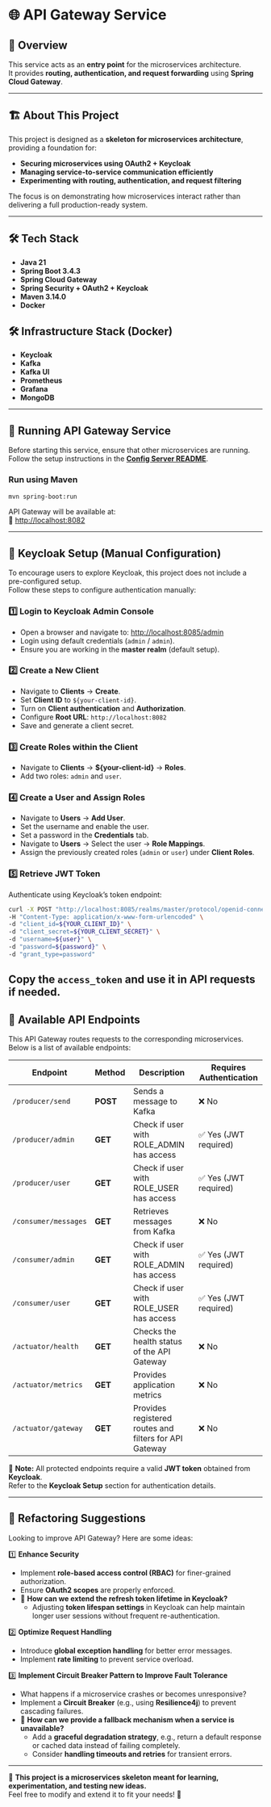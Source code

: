 # 🌐 API Gateway Service

## 📌 Overview
This service acts as an **entry point** for the microservices architecture.  
It provides **routing, authentication, and request forwarding** using **Spring Cloud Gateway**.

---

## 🏗️ About This Project
This project is designed as a **skeleton for microservices architecture**, providing a foundation for:
- **Securing microservices using OAuth2 + Keycloak**
- **Managing service-to-service communication efficiently**
- **Experimenting with routing, authentication, and request filtering**

The focus is on demonstrating how microservices interact rather than delivering a full production-ready system.

---

## 🛠️ Tech Stack
- **Java 21**
- **Spring Boot 3.4.3**
- **Spring Cloud Gateway**
- **Spring Security + OAuth2 + Keycloak**
- **Maven 3.14.0**
- **Docker**

## 🛠️ Infrastructure Stack (Docker)
- **Keycloak**
- **Kafka**
- **Kafka UI**
- **Prometheus**
- **Grafana**
- **MongoDB**

---

## 🚀 Running API Gateway Service
Before starting this service, ensure that other microservices are running.  
Follow the setup instructions in the **[Config Server README](https://github.com/DawidRozewski/config-server)**.

### **Run using Maven**
```bash
mvn spring-boot:run
```
API Gateway will be available at:  
🔗 [http://localhost:8082](http://localhost:8082)

---

## 🔑 Keycloak Setup (Manual Configuration)
To encourage users to explore Keycloak, this project does not include a pre-configured setup.  
Follow these steps to configure authentication manually:

### **1️⃣ Login to Keycloak Admin Console**
- Open a browser and navigate to: [http://localhost:8085/admin](http://localhost:8085/admin)
- Login using default credentials (`admin` / `admin`).
- Ensure you are working in the **master realm** (default setup).

### **2️⃣ Create a New Client**
- Navigate to **Clients** → **Create**.
- Set **Client ID** to `${your-client-id}`.
- Turn on **Client authentication** and **Authorization**.
- Configure **Root URL**: `http://localhost:8082`
- Save and generate a client secret.

### **3️⃣ Create Roles within the Client**
- Navigate to **Clients** → **${your-client-id}** → **Roles**.
- Add two roles: `admin` and `user`.

### **4️⃣ Create a User and Assign Roles**
- Navigate to **Users** → **Add User**.
- Set the username and enable the user.
- Set a password in the **Credentials** tab.
- Navigate to **Users** → Select the user → **Role Mappings**.
- Assign the previously created roles (`admin` or `user`) under **Client Roles**.

### **5️⃣ Retrieve JWT Token**
Authenticate using Keycloak’s token endpoint:

```bash
curl -X POST "http://localhost:8085/realms/master/protocol/openid-connect/token" \
-H "Content-Type: application/x-www-form-urlencoded" \
-d "client_id=${YOUR_CLIENT_ID}" \
-d "client_secret=${YOUR_CLIENT_SECRET}" \
-d "username=${user}" \
-d "password=${password}" \
-d "grant_type=password"
```

Copy the `access_token` and **use it in API requests** if needed.
---

## 📌 Available API Endpoints

This API Gateway routes requests to the corresponding microservices. Below is a list of available endpoints:

| Endpoint             | Method     | Description                                 | Requires Authentication |
|----------------------|------------|---------------------------------------------|-------------------------|
| `/producer/send`     | **POST**   | Sends a message to Kafka                    | ❌ No                    |
| `/producer/admin`    | **GET**    | Check if user with ROLE_ADMIN has access    | ✅ Yes (JWT required)    |
| `/producer/user`     | **GET**    | Check if user with ROLE_USER has access     | ✅ Yes (JWT required)    |
| `/consumer/messages` | **GET**    | Retrieves messages from Kafka               | ❌ No                    |
| `/consumer/admin`    | **GET**    | Check if user with ROLE_ADMIN has access    | ✅ Yes (JWT required)    |
| `/consumer/user`     | **GET**    | Check if user with ROLE_USER has access     | ✅ Yes (JWT required)    |
| `/actuator/health`   | **GET**    | Checks the health status of the API Gateway | ❌ No                    |
| `/actuator/metrics`  | **GET**    | Provides application metrics             | ❌ No                    |
| `/actuator/gateway`  | **GET**    | Provides registered routes and filters for API Gateway         | ❌ No                    |

📢 **Note:** All protected endpoints require a valid **JWT token** obtained from **Keycloak**.  
Refer to the **Keycloak Setup** section for authentication details.

---

## 🔄 Refactoring Suggestions
Looking to improve API Gateway? Here are some ideas:

1️⃣ **Enhance Security**
- Implement **role-based access control (RBAC)** for finer-grained authorization.
- Ensure **OAuth2 scopes** are properly enforced.
- 🔹 **How can we extend the refresh token lifetime in Keycloak?**
  - Adjusting **token lifespan settings** in Keycloak can help maintain longer user sessions without frequent re-authentication.

2️⃣ **Optimize Request Handling**
- Introduce **global exception handling** for better error messages.
- Implement **rate limiting** to prevent service overload.

3️⃣ **Implement Circuit Breaker Pattern to Improve Fault Tolerance**
- What happens if a microservice crashes or becomes unresponsive?
- Implement a **Circuit Breaker** (e.g., using **Resilience4j**) to prevent cascading failures.
- 🔹 **How can we provide a fallback mechanism when a service is unavailable?**
  - Add a **graceful degradation strategy**, e.g., return a default response or cached data instead of failing completely.
  - Consider **handling timeouts and retries** for transient errors.

---

📢 **This project is a microservices skeleton meant for learning, experimentation, and testing new ideas.**  
Feel free to modify and extend it to fit your needs! 🚀
